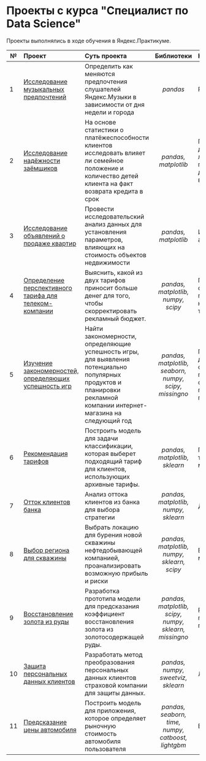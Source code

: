 # Проекты с курса "Специалист по Data Science"

Проекты выполнялись в ходе обучения в Яндекс.Практикуме.

| № | Проект | Суть проекта 		                                 | Библиотеки            | Навыки 
|---| :---- | :--------------------------------------------------------- | :---:                 | :-----
| 1 | [Исследование музыкальных предпочтений](https://github.com/kaya-gavrosh/yandex_praktikum_DS_projects/tree/main/project_1_music) | Определить как меняются предпочтения слушателей Яндекс.Музыки в зависимости от дня недели и города | *pandas*| Работа с pandas
| 2 | [Исследование надёжности заёмщиков](https://github.com/kaya-gavrosh/yandex_praktikum_DS_projects/tree/main/project_2_reliability_of_borrowers) | На основе статистики о платёжеспособности клиентов исследовать влияет ли семейное положение и количество детей клиента на факт возврата кредита в срок | *pandas, matplotlib* | Предобработка данных: лемматизация, пропуски, дубликаты, выбросы
| 3 | [Исследование объявлений о продаже квартир](https://github.com/kaya-gavrosh/yandex_praktikum_DS_projects/tree/main/project_3_sale_of_apartments) | Провести исследовательский анализ данных для установления параметров, влияющих на стоимость объектов недвижимости | *pandas, matplotlib* | Исследовательский анализ
| 4 | [Определение перспективного тарифа для телеком-компании](https://github.com/kaya-gavrosh/yandex_praktikum_DS_projects/tree/main/project_4_tariff_for_telecom_company) | Выяснить, какой из двух тарифов приносит больше денег для того, чтобы скорректировать рекламный бюджет. | *pandas, matplotlib, numpy, scipy* | Проверка статистических гипотез, работа с несколькими таблицами
| 5 | [Изучение закономерностей, определяющих успешность игр](https://github.com/kaya-gavrosh/yandex_praktikum_DS_projects/tree/main/project_5_patterns_for_games) | Найти закономерности, определяющие успешность игры, для выявления потенциально популярных продуктов и планировки рекламной компании интернет-магазина на следующий год | *pandas, matplotlib, seaborn, numpy, scipy, missingno* | Предобратолка данных, проверка статистических гипотез, составление портретов пользователей
| 6 | [Рекомендация тарифов](https://github.com/kaya-gavrosh/yandex_praktikum_DS_projects/tree/main/project_6_recommendation_of_tariffs) | Построить модель для задачи классификации, которая выберет подходящий тариф для клиентов, использующих архивные тарифы. |  *pandas, matplotlib, sklearn* | Построение и тестирование модели 
| 7 | [Отток клиентов банка](https://github.com/kaya-gavrosh/yandex_praktikum_DS_projects/tree/main/project_7_customer_outflow)  | Анализ оттока клиентов из банка для выбора стратегии | *pandas, matplotlib, numpy, sklearn* | Дисбаланс классов
| 8 | [Выбор региона для скважины](https://github.com/kaya-gavrosh/yandex_praktikum_DS_projects/tree/main/project_8_choosing_region) | Выбрать локацию для бурения новой скважины нефтедобывающей компанией, проанализировать возможную прибыль и риски | *pandas, matplotlib, numpy, sklearn, scipy* | Bootstrap, бизнес-метрики
| 9 | [Восстановление золота из руды](https://github.com/kaya-gavrosh/yandex_praktikum_DS_projects/tree/main/project_9_cold_recovery) | Разработка прототипа модели для предсказания коэффициент восстановления золота из золотосодержащей руды. | *pandas, matplotlib, scipy, numpy, sklearn, missingno* | Разработка прототипа, анализ признаков
| 10 | [Защита персональных данных клиентов](https://github.com/kaya-gavrosh/yandex_praktikum_DS_projects/tree/main/project_10_data_protection) | Разработать метод преобразования персональных данных клиентов страховой компании для защиты данных. | *pandas, numpy, sweetviz, sklearn* | Линейная алгебра
| 11 | [Предсказание цены автомобиля](https://github.com/kaya-gavrosh/yandex_praktikum_DS_projects/tree/main/project_11_price_prediction)  | Построить модель для приложения, которое определяет рыночную стоимость автомобиля пользователя | *pandas, seaborn, time, numpy, catboost, lightgbm* | Бустинг
